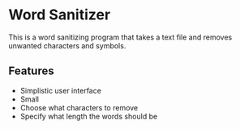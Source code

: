 # Word Sanitizer

This is a word sanitizing program that takes a text file and removes unwanted characters and symbols.

## Features

- Simplistic user interface
- Small
- Choose what characters to remove
- Specify what length the words should be
